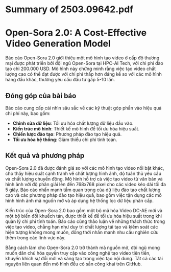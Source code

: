 # Summary of 2503.09642.pdf

# Open-Sora 2.0: A Cost-Effective Video Generation Model

Báo cáo Open-Sora 2.0 giới thiệu một mô hình tạo video ở cấp độ thương mại được phát triển bởi đội ngũ Open-Sora tại HPC-AI Tech, với chi phí đào tạo chỉ 200.000 USD. Mô hình này chứng minh rằng việc tạo video chất lượng cao có thể đạt được với chi phí thấp hơn đáng kể so với các mô hình hàng đầu khác, thường yêu cầu đầu tư gấp 5-10 lần.

## Đóng góp của bài báo

Báo cáo cung cấp cái nhìn sâu sắc về các kỹ thuật góp phần vào hiệu quả chi phí này, bao gồm:

- **Chỉnh sửa dữ liệu**: Tối ưu hóa chất lượng dữ liệu đầu vào.
- **Kiến trúc mô hình**: Thiết kế mô hình để tối ưu hóa hiệu suất.
- **Chiến lược đào tạo**: Phương pháp đào tạo hiệu quả.
- **Tối ưu hóa hệ thống**: Giảm thiểu chi phí tính toán.

## Kết quả và phương pháp

Open-Sora 2.0 đã được đánh giá so với các mô hình tạo video nổi bật khác, cho thấy hiệu suất cạnh tranh về chất lượng hình ảnh, độ tuân thủ yêu cầu và chất lượng chuyển động. Mô hình hỗ trợ cả việc tạo video từ văn bản và hình ảnh với độ phân giải lên đến 768x768 pixel cho các video kéo dài tối đa 5 giây. Báo cáo nhấn mạnh tầm quan trọng của dữ liệu đào tạo chất lượng cao và các phương pháp đào tạo hiệu quả, bao gồm việc tận dụng các mô hình hình ảnh mã nguồn mở và áp dụng hệ thống lọc dữ liệu phân cấp.

Kiến trúc của Open-Sora 2.0 bao gồm một bộ mã hóa Video DC-AE mới và một bộ biến đổi khuếch tán, được thiết kế để tối ưu hóa hiệu suất trong khi quản lý chi phí tính toán. Báo cáo cũng thảo luận về những thách thức trong việc tạo video, chẳng hạn như duy trì chất lượng tái tạo và kiểm soát các hiện tượng không mong muốn, đồng thời nhấn mạnh nhu cầu nghiên cứu thêm trong các lĩnh vực này.

Bằng cách làm cho Open-Sora 2.0 trở thành mã nguồn mở, đội ngũ mong muốn dân chủ hóa quyền truy cập vào công nghệ tạo video tiên tiến, khuyến khích sự đổi mới và sáng tạo trong việc tạo nội dung. Tất cả các tài nguyên liên quan đến mô hình đều có sẵn công khai trên GitHub.
